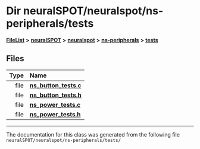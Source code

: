 

# Dir neuralSPOT/neuralspot/ns-peripherals/tests



[**FileList**](files.md) **>** [**neuralSPOT**](dir_75594cce7c7773aa3cb253214bf56510.md) **>** [**neuralspot**](dir_b737d82f35ec218ac5a7ef4105db9c0e.md) **>** [**ns-peripherals**](dir_62cbd78784261bb0d09981988628a167.md) **>** [**tests**](dir_212d9119d40fadcef4edfdca97975f2d.md)












## Files

| Type | Name |
| ---: | :--- |
| file | [**ns\_button\_tests.c**](ns__button__tests_8c.md) <br> |
| file | [**ns\_button\_tests.h**](ns__button__tests_8h.md) <br> |
| file | [**ns\_power\_tests.c**](ns__power__tests_8c.md) <br> |
| file | [**ns\_power\_tests.h**](ns__power__tests_8h.md) <br> |



























































------------------------------
The documentation for this class was generated from the following file `neuralSPOT/neuralspot/ns-peripherals/tests/`

